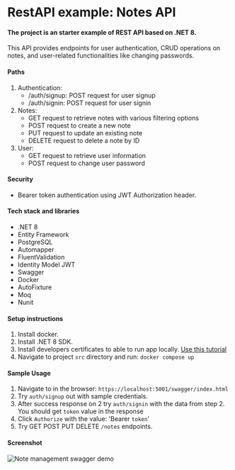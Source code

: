 # RestAPI example: Notes API

#### The project is an starter example of REST API based on .NET 8.

This API provides endpoints for user authentication, CRUD operations on notes, and user-related functionalities like changing passwords.
#### Paths 

1. Authentication:
    - /auth/signup: POST request for user signup
    - /auth/signin: POST request for user signin
2. Notes:
    - GET request to retrieve notes with various filtering options
    - POST request to create a new note
    - PUT request to update an existing note
    - DELETE request to delete a note by ID
3. User:
    - GET request to retrieve user information
    - POST request to change user password
#### Security

- Bearer token authentication using JWT Authorization header.

#### Tech stack and libraries

 * .NET 8
 * Entity Framework
 * PostgreSQL 
 * Automapper
 * FluentValidation
 * Identity Model JWT
 * Swagger
 * Docker
 * AutoFixture
 * Moq
 * Nunit
#### Setup instructions

 1. Install docker.
 2. Install .NET 8 SDK.
 3. Install developers certificates to able to run app locally. [Use this tutorial](https://learn.microsoft.com/en-us/aspnet/core/security/docker-https?view=aspnetcore-8.0)
 4. Navigate to project ```src``` directory and run:
	```docker compose up```
#### Sample Usage
 
 1. Navigate to in the browser:
   ```https://localhost:5001/swagger/index.html```
 2. Try ```auth/signup``` out with sample credentials.
 3. After success response on 2 try ```auth/signin``` with the data from step 2. You should get ```token``` value in the response
 5. Click ```Authorize``` with the value: 'Bearer ```token```'
 6. Try GET POST PUT DELETE `/notes` endpoints.

#### Screenshot

![Note management swagger demo](screen.png)